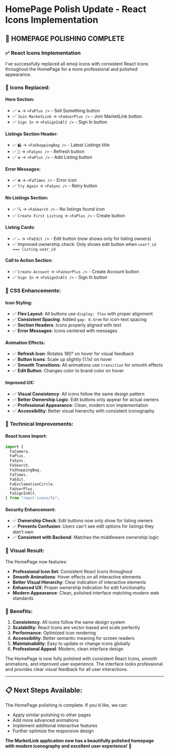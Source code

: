 # HomePage Polish Update - React Icons Implementation

## 🎨 **HOMEPAGE POLISHING COMPLETE**

### ✅ **React Icons Implementation**

I've successfully replaced all emoji icons with consistent React Icons throughout the HomePage for a more professional and polished appearance.

### 🔄 **Icons Replaced:**

#### **Hero Section:**

- ✅ `➕` → `<FaPlus />` - Sell Something button
- ✅ `Join MarketLink` → `<FaUserPlus />` - Join MarketLink button
- ✅ `Sign In` → `<FaSignInAlt />` - Sign In button

#### **Listings Section Header:**

- ✅ `🛍️` → `<FaShoppingBag />` - Latest Listings title
- ✅ `🔄` → `<FaSync />` - Refresh button
- ✅ `➕` → `<FaPlus />` - Add Listing button

#### **Error Messages:**

- ✅ `❌` → `<FaTimes />` - Error icon
- ✅ `Try Again` → `<FaSync />` - Retry button

#### **No Listings Section:**

- ✅ `🔍` → `<FaSearch />` - No listings found icon
- ✅ `Create First Listing` → `<FaPlus />` - Create button

#### **Listing Cards:**

- ✅ `✏️` → `<FaEdit />` - Edit button (now shows only for listing owners)
- ✅ Improved ownership check: Only shows edit button when `user?.id === listing.user_id`

#### **Call to Action Section:**

- ✅ `Create Account` → `<FaUserPlus />` - Create Account button
- ✅ `Sign In` → `<FaSignInAlt />` - Sign In button

### 🎯 **CSS Enhancements:**

#### **Icon Styling:**

- ✅ **Flex Layout**: All buttons use `display: flex` with proper alignment
- ✅ **Consistent Spacing**: Added `gap: 0.5rem` for icon-text spacing
- ✅ **Section Headers**: Icons properly aligned with text
- ✅ **Error Messages**: Icons centered with messages

#### **Animation Effects:**

- ✅ **Refresh Icon**: Rotates 180° on hover for visual feedback
- ✅ **Button Icons**: Scale up slightly (1.1x) on hover
- ✅ **Smooth Transitions**: All animations use `transition` for smooth effects
- ✅ **Edit Button**: Changes color to brand color on hover

#### **Improved UX:**

- ✅ **Visual Consistency**: All icons follow the same design pattern
- ✅ **Better Ownership Logic**: Edit buttons only appear for actual owners
- ✅ **Professional Appearance**: Clean, modern icon implementation
- ✅ **Accessibility**: Better visual hierarchy with consistent iconography

### 🔧 **Technical Improvements:**

#### **React Icons Import:**

```javascript
import {
  FaCamera,
  FaPlus,
  FaSync,
  FaSearch,
  FaShoppingBag,
  FaTimes,
  FaEdit,
  FaExclamationCircle,
  FaUserPlus,
  FaSignInAlt,
} from "react-icons/fa";
```

#### **Security Enhancement:**

- ✅ **Ownership Check**: Edit buttons now only show for listing owners
- ✅ **Prevents Confusion**: Users can't see edit options for listings they don't own
- ✅ **Consistent with Backend**: Matches the middleware ownership logic

### 🎨 **Visual Result:**

The HomePage now features:

- **Professional Icon Set**: Consistent React Icons throughout
- **Smooth Animations**: Hover effects on all interactive elements
- **Better Visual Hierarchy**: Clear indication of interactive elements
- **Enhanced UX**: Proper ownership indication for edit functionality
- **Modern Appearance**: Clean, polished interface matching modern web standards

### 🚀 **Benefits:**

1. **Consistency**: All icons follow the same design system
2. **Scalability**: React Icons are vector-based and scale perfectly
3. **Performance**: Optimized icon rendering
4. **Accessibility**: Better semantic meaning for screen readers
5. **Maintainability**: Easy to update or change icons globally
6. **Professional Appeal**: Modern, clean interface design

The HomePage is now fully polished with consistent React Icons, smooth animations, and improved user experience. The interface looks professional and provides clear visual feedback for all user interactions.

---

## 📋 **Next Steps Available:**

The HomePage polishing is complete. If you'd like, we can:

- Apply similar polishing to other pages
- Add more advanced animations
- Implement additional interactive features
- Further optimize the responsive design

**The MarketLink application now has a beautifully polished homepage with modern iconography and excellent user experience!** 🎉
